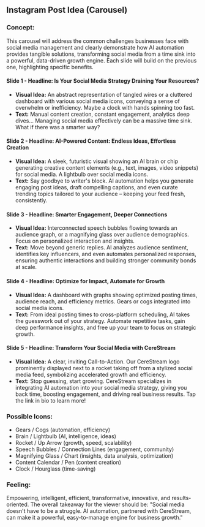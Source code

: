 ## Instagram Post Idea (Carousel)

### Concept:
This carousel will address the common challenges businesses face with social media management and clearly demonstrate how AI automation provides tangible solutions, transforming social media from a time sink into a powerful, data-driven growth engine. Each slide will build on the previous one, highlighting specific benefits.

#### Slide 1 - **Headline: Is Your Social Media Strategy Draining Your Resources?**
*   **Visual Idea:** An abstract representation of tangled wires or a cluttered dashboard with various social media icons, conveying a sense of overwhelm or inefficiency. Maybe a clock with hands spinning too fast.
*   **Text:** Manual content creation, constant engagement, analytics deep dives... Managing social media effectively can be a massive time sink. What if there was a smarter way?

#### Slide 2 - **Headline: AI-Powered Content: Endless Ideas, Effortless Creation**
*   **Visual Idea:** A sleek, futuristic visual showing an AI brain or chip generating creative content elements (e.g., text, images, video snippets) for social media. A lightbulb over social media icons.
*   **Text:** Say goodbye to writer's block. AI automation helps you generate engaging post ideas, draft compelling captions, and even curate trending topics tailored to your audience – keeping your feed fresh, consistently.

#### Slide 3 - **Headline: Smarter Engagement, Deeper Connections**
*   **Visual Idea:** Interconnected speech bubbles flowing towards an audience graph, or a magnifying glass over audience demographics. Focus on personalized interaction and insights.
*   **Text:** Move beyond generic replies. AI analyzes audience sentiment, identifies key influencers, and even automates personalized responses, ensuring authentic interactions and building stronger community bonds at scale.

#### Slide 4 - **Headline: Optimize for Impact, Automate for Growth**
*   **Visual Idea:** A dashboard with graphs showing optimized posting times, audience reach, and efficiency metrics. Gears or cogs integrated into social media icons.
*   **Text:** From ideal posting times to cross-platform scheduling, AI takes the guesswork out of your strategy. Automate repetitive tasks, gain deep performance insights, and free up your team to focus on strategic growth.

#### Slide 5 - **Headline: Transform Your Social Media with CereStream**
*   **Visual Idea:** A clear, inviting Call-to-Action. Our CereStream logo prominently displayed next to a rocket taking off from a stylized social media feed, symbolizing accelerated growth and efficiency.
*   **Text:** Stop guessing, start growing. CereStream specializes in integrating AI automation into your social media strategy, giving you back time, boosting engagement, and driving real business results. Tap the link in bio to learn more!

### Possible Icons:
*   Gears / Cogs (automation, efficiency)
*   Brain / Lightbulb (AI, intelligence, ideas)
*   Rocket / Up Arrow (growth, speed, scalability)
*   Speech Bubbles / Connection Lines (engagement, community)
*   Magnifying Glass / Chart (insights, data analysis, optimization)
*   Content Calendar / Pen (content creation)
*   Clock / Hourglass (time-saving)

### Feeling:
Empowering, intelligent, efficient, transformative, innovative, and results-oriented. The overall takeaway for the viewer should be: "Social media doesn't have to be a struggle. AI automation, partnered with CereStream, can make it a powerful, easy-to-manage engine for business growth."
